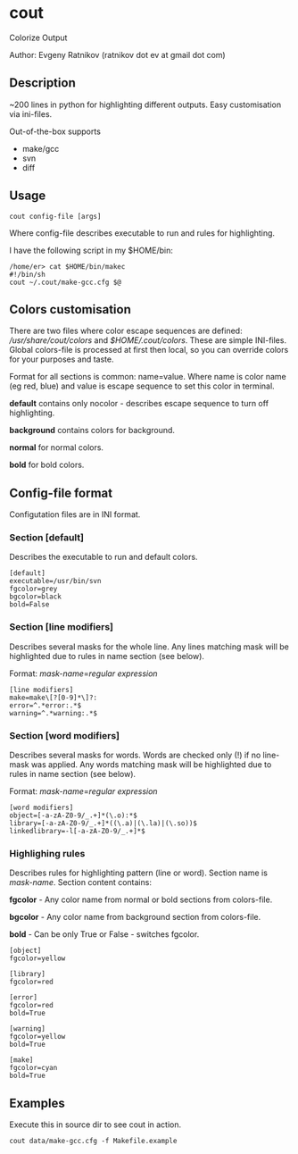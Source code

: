 # cout
Colorize Output

Author: Evgeny Ratnikov (ratnikov dot ev at gmail dot com)


## Description

~200 lines in python for highlighting different outputs.
Easy customisation via ini-files.

Out-of-the-box supports
- make/gcc
- svn
- diff


## Usage

```
cout config-file [args]
```

Where config-file describes executable to run and rules for highlighting.

I have the following script in my $HOME/bin:

```
/home/er> cat $HOME/bin/makec
#!/bin/sh
cout ~/.cout/make-gcc.cfg $@
```

## Colors customisation

There are two files where color escape sequences are defined:
*/usr/share/cout/colors* and *$HOME/.cout/colors*. These are simple INI-files.
Global colors-file is processed at first then local, so you can override
colors for your purposes and taste.

Format for all sections is common: name=value. Where name is color name
(eg red, blue) and value is escape sequence to set this color in terminal.

**default** contains only nocolor - describes escape sequence to turn off
highlighting.

**background** contains colors for background.

**normal** for normal colors.

**bold** for bold colors.


## Config-file format

Configutation files are in INI format.

### Section [default]

Describes the executable to run and default colors.

```
[default]
executable=/usr/bin/svn
fgcolor=grey
bgcolor=black
bold=False
```

### Section [line modifiers]

Describes several masks for the whole line. Any lines matching mask will
be highlighted due to rules in name section (see below).

Format: *mask-name*=*regular expression*

```
[line modifiers]
make=make\[?[0-9]*\]?:
error=^.*error:.*$
warning=^.*warning:.*$
```

### Section [word modifiers]

Describes several masks for words. Words are checked only (!) if no line-mask
was applied. Any words matching mask will be highlighted due to rules in name
section (see below).

Format: *mask-name*=*regular expression*

```
[word modifiers]
object=[-a-zA-Z0-9/_.+]*(\.o):*$
library=[-a-zA-Z0-9/_.+]*((\.a)|(\.la)|(\.so))$
linkedlibrary=-l[-a-zA-Z0-9/_.+]*$
```

### Highlighing rules

Describes rules for highlighting pattern (line or word).
Section name is *mask-name*.
Section content contains:

**fgcolor** - Any color name from normal or bold sections from colors-file.

**bgcolor** - Any color name from background section from colors-file.

**bold** - Can be only True or False - switches fgcolor.

```
[object]
fgcolor=yellow

[library]
fgcolor=red

[error]
fgcolor=red
bold=True

[warning]
fgcolor=yellow
bold=True

[make]
fgcolor=cyan
bold=True
```

## Examples

Execute this in source dir to see cout in action.

```
cout data/make-gcc.cfg -f Makefile.example
```
